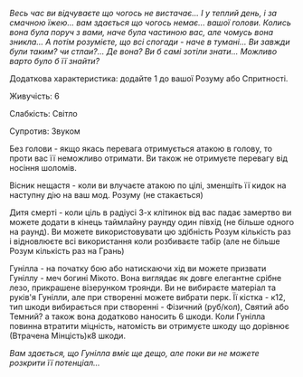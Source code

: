 *Весь час ви відчуваєте що чогось не вистачає... І у теплий день, і за смачною їжею... вам здається що чогось немає... вашої голови. Колись вона була поруч з вами, наче була частиною вас, але чомусь вона зникла... А потім розумієте, що всі спогади - наче в тумані... Ви завжди були таким? чи стлаи?... Де вона? Ви б самі зотіли знати... Можливо варто було б її знайти?*

Додаткова характеристика: додайте 1 до вашої Розуму або Спритності.

Живучість: 6

Слабкість: Світло

Супротив: Звуком

Без голови - якщо якась перевага отримується атакою в голову, то проти вас її неможливо отримати. Ви також не отримуєте перевагу від носіння шоломів.

Вісник нещастя - коли ви влучаєте атакою по цілі, зменшіть її кидок на наступну дію на ваш мод. Розуму (не стакається)

Дитя смерті - коли ціль в радіусі 3-х клітинок від вас падає замертво ви можете додати в кінець таймлайну раунду один півхід (не більше одного на раунд). Ви можете використовувати цю здібність Розум кількість раз і відновлюєте всі використання коли розбиваєте табір (але не більше Розум кількість раз на Грань)

Гунілла - на початку бою або натискаючи хід ви можете призвати Гуніллу - меч богині Мікото. Вона виглядає як довге елегантне срібне лезо, прикрашене візерунком троянди. Ви не вибираєте матеріал та руків'я Гунілли, але при створенні можете вибрати перк. Її кістка - к12, тип шкоди вибирається при створенні - Фізичний (руб/кол), Святий або Темний? а також вона додатково наносить 6 шкоди. Коли Гунілла повинна втратити міцність, натомість ви отримуєте шкоду що дорівнює (Втрачена Мінцість)к8 шкоди.

*Вам здається, що Гунілла вміє ще дещо, але поки ви не можете розкрити її потенціал...*
